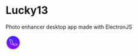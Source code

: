 # Lucky13
Photo enhancer desktop app made with ElectronJS

<a align="center" href="https://gxvr.github.io/Nanasi-CSS/"><img src="https://raw.githubusercontent.com/gxvr/Lucky13/master/img/icon.png" height="40"></a>
